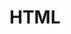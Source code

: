 # HTML <template> 标签

JavaScript 运行时 才能实例化

> HTML <template> 元素 **是一种用于保存客户端内容的机制，该内容在页面加载时不被渲染，但可以在运行时使用JavaScript进行实例化。可以将一个模板视为正在被存储以供随后在文档中使用的一个内容片段。虽然, 在加载页面的同时,解析器确实处理 **<template>**元素的内容，这样做只是确保这些内容是有效的; 然而,元素的内容不会被渲染。

[代码示示例](http://jsbin.com/qimaw/1/edit?html,output)

除此以外，还包含只读的 `content` 属性，通过它可以读取模板内容。一般来说，可以通过判断 `content` 属性是否存在来判断浏览器是否支持 **<template> **元素。